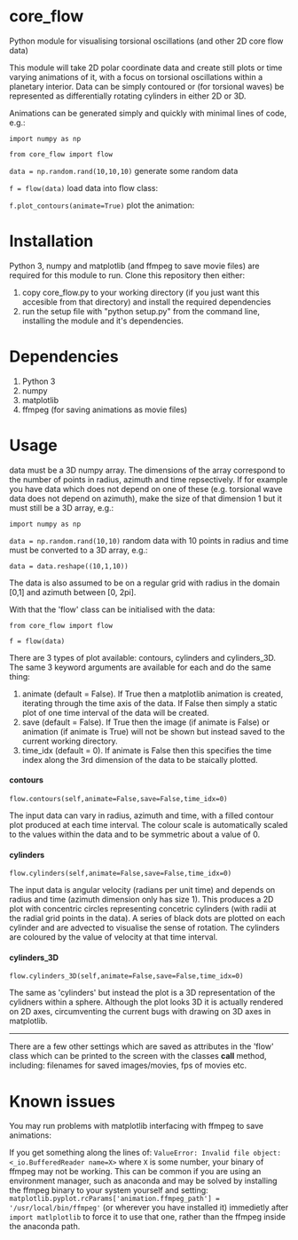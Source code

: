 # core_flow
Python module for visualising torsional oscillations (and other 2D core flow data)


This module will take 2D polar coordinate data and create still plots or time varying animations of it, with a focus on torsional oscillations within a planetary interior.  Data can be simply contoured or (for torsional waves) be represented as differentially rotating cylinders in either 2D or 3D.


Animations can be generated simply and quickly with minimal lines of code, e.g.:

`import numpy as np`

`from core_flow import flow`

`data = np.random.rand(10,10,10)` generate some random data

`f = flow(data)` load data into flow class:

`f.plot_contours(animate=True)` plot the animation:


# Installation

Python 3, numpy and matplotlib (and ffmpeg to save movie files) are required for this module to run. Clone this repository then either:
1. copy core_flow.py to your working directory (if you just want this accesible from that directory) and install the required dependencies
2. run the setup file with "python setup.py" from the command line, installing the module and it's dependencies.

# Dependencies
1. Python 3
2. numpy
3. matplotlib
4. ffmpeg (for saving animations as movie files)




# Usage

data must be a 3D numpy array. The dimensions of the array correspond to the number of points in radius, azimuth and time repsectively. If for example you have data which does not depend on one of these (e.g. torsional wave data does not depend on azimuth), make the size of that dimension 1 but it must still be a 3D array, e.g.:

`import numpy as np`

`data = np.random.rand(10,10)` random data with 10 points in radius and time must be converted to a 3D array, e.g.:

`data = data.reshape((10,1,10))`


The data is also assumed to be on a regular grid with radius in the domain [0,1] and azimuth between [0, 2pi].


With that the 'flow' class can be initialised with the data:

`from core_flow import flow`

`f = flow(data)`


There are 3 types of plot available: contours, cylinders and cylinders_3D. The same 3 keyword arguments are available for each and do the same thing:

1. animate (default = False). If True then a matplotlib animation is created, iterating through the time axis of the data. If False then simply a static plot of one time interval of the data will be created.
2. save (default = False). If True then the image (if animate is False) or animation (if animate is True) will not be shown but instead saved to the current working directory.
3. time_idx (default = 0). If animate is False then this specifies the time index along the 3rd dimension of the data to be staically plotted.

#### contours

`flow.contours(self,animate=False,save=False,time_idx=0)`

The input data can vary in radius, azimuth and time, with a filled contour plot produced at each time interval. The colour scale is automatically scaled to the values within the data and to be symmetric about a value of 0.

#### cylinders

`flow.cylinders(self,animate=False,save=False,time_idx=0)`

The input data is angular velocity (radians per unit time) and depends on radius and time (azimuth dimension only has size 1). This produces a 2D plot with concentric circles representing concetric cylinders (with radii at the radial grid points in the data). A series of black dots are plotted on each cylinder and are advected to visualise the sense of rotation. The cylinders are coloured by the value of velocity at that time interval.

#### cylinders_3D

`flow.cylinders_3D(self,animate=False,save=False,time_idx=0)`

The same as 'cylinders' but instead the plot is a 3D representation of the cylidners within a sphere. Although the plot looks 3D it is actually rendered on 2D axes, circumventing the current bugs with drawing on 3D axes in matplotlib.

---

There are a few other settings which are saved as attributes in the 'flow' class which can be printed to the screen with the classes __call__ method, including: filenames for saved images/movies, fps of movies etc.


# Known issues

You may run problems with matplotlib interfacing with ffmpeg to save animations:

If you get something along the lines of: `ValueError: Invalid file object: <_io.BufferedReader name=X>` where `X` is some number, your binary of ffmpeg may not be working. This can be common if you are using an environment manager, such as anaconda and may be solved by installing the ffmpeg binary to your system yourself and setting: `matplotlib.pyplot.rcParams['animation.ffmpeg_path'] = '/usr/local/bin/ffmpeg'` (or wherever you have installed it)
immedietly after `import matlplotlib` to force it to use that one, rather than the ffmpeg inside the anaconda path.
